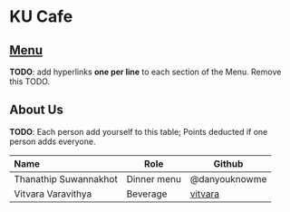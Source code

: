 # KU Cafe

## [Menu](Menu.md)

**TODO**: add hyperlinks **one per line** to each section of the Menu. Remove this TODO.


## About Us

**TODO**: Each person add yourself to this table; Points deducted if one person adds everyone.

| Name                  | Role        | Github        |
|:----------------------|-------------|---------------|
| Thanathip Suwannakhot | Dinner menu | @danyouknowme |
| Vitvara Varavithya | Beverage | [vitvara](https://github.com/vitvara) |
